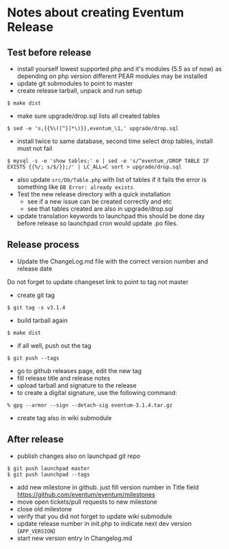 Notes about creating Eventum Release
====================================

Test before release
-------------------

- install yourself lowest supported php and it's modules (5.5 as of now) as
  depending on php version different PEAR modules may be installed
- update git submodules to point to master
- create release tarball, unpack and run setup
```
$ make dist
```
- make sure upgrade/drop.sql lists all created tables
```
$ sed -e 's,{{%\([^}]*\)}},eventum_\1,' upgrade/drop.sql
```
- install twice to same database, second time select drop tables, install must not fail
```
$ mysql -s -e 'show tables;' e | sed -e 's/^eventum_/DROP TABLE IF EXISTS {{%/; s/$/}};/' | LC_ALL=C sort > upgrade/drop.sql
```
- also update `src/Db/Table.php` with list of tables
if it fails the error is something like `DB Error: already exists`
- Test the new release directory with a quick installation
  * see if a new issue can be created correctly and etc
  * see that tables created are also in upgrade/drop.sql
- update translation keywords to launchpad
this should be done day before release so launchpad cron would update .po files.

Release process
---------------

- Update the ChangeLog.md file with the correct version number and release date

Do not forget to update changeset link to point to tag not master

- create git tag
```
$ git tag -s v3.1.4
```

- build tarball again
```
$ make dist
```

- if all well, push out the tag
```
$ git push --tags
```

- go to github releases page, edit the new tag
- fill release title and release notes
- upload tarball and signature to the release
- to create a digital signature, use the following command:
```
% gpg --armor --sign --detach-sig eventum-3.1.4.tar.gz
```
- create tag also in wiki submodule

After release
-------------

- publish changes also on launchpad git repo
```
$ git push launchpad master
$ git push launchpad --tags
```
- add new milestone in github. just fill version number in Title field https://github.com/eventum/eventum/milestones
- move open tickets/pull requests to new milestone
- close old milestone
- verify that you did not forget to update wiki submodule
- update release number in init.php to indicate next dev version (`APP_VERSION`)
- start new version entry in Changelog.md

